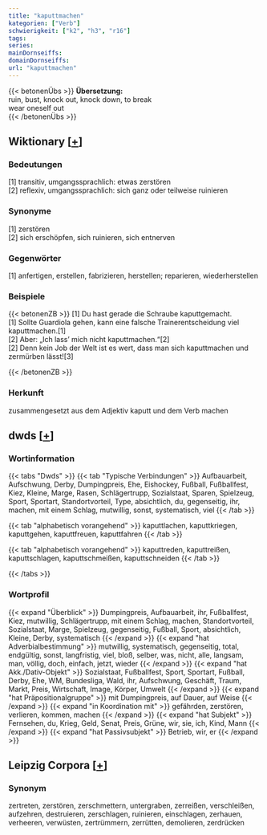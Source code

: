 ```yaml
---
title: "kaputtmachen"
kategorien: ["Verb"]
schwierigkeit: ["k2", "h3", "r16"]
tags:
series:
mainDornseiffs:
domainDornseiffs:
url: "kaputtmachen"
---
```


{{< betonenÜbs >}}
**Übersetzung:**  
ruin, bust, knock out, knock down, to break  
wear oneself out  
{{< /betonenÜbs >}}

## Wiktionary [[+](https://de.wiktionary.org/wiki/kaputtmachen)]

### Bedeutungen
[1] transitiv, umgangssprachlich: etwas zerstören  
[2] reflexiv, umgangssprachlich: sich ganz oder teilweise ruinieren  

### Synonyme
[1] zerstören  
[2] sich erschöpfen, sich ruinieren, sich entnerven  

### Gegenwörter
[1] anfertigen, erstellen, fabrizieren, herstellen; reparieren, wiederherstellen  

### Beispiele
{{< betonenZB >}}
[1] Du hast gerade die Schraube kaputtgemacht.  
[1] Sollte Guardiola gehen, kann eine falsche Trainerentscheidung viel kaputtmachen.[1]  
[2] Aber: „Ich lass’ mich nicht kaputtmachen.“[2]  
[2] Denn kein Job der Welt ist es wert, dass man sich kaputtmachen und zermürben lässt![3]  

{{< /betonenZB >}}
### Herkunft
zusammengesetzt aus dem Adjektiv kaputt und dem Verb machen  



## dwds [[+](https://www.dwds.de/wb/kaputtmachen)]

### Wortinformation
{{< tabs "Dwds" >}}
{{< tab "Typische Verbindungen" >}}
Aufbauarbeit, Aufschwung, Derby, Dumpingpreis, Ehe, Eishockey, Fußball, Fußballfest, Kiez, Kleine, Marge, Rasen, Schlägertrupp, Sozialstaat, Sparen, Spielzeug, Sport, Sportart, Standortvorteil, Type, absichtlich, du, gegenseitig, ihr, machen, mit einem Schlag, mutwillig, sonst, systematisch, viel
{{< /tab >}}

{{< tab "alphabetisch vorangehend" >}}
kaputtlachen, kaputtkriegen, kaputtgehen, kaputtfreuen, kaputtfahren
{{< /tab >}}

{{< tab "alphabetisch vorangehend" >}}
kaputtreden, kaputtreißen, kaputtschlagen, kaputtschmeißen, kaputtschneiden
{{< /tab >}}

{{< /tabs >}}

### Wortprofil
{{< expand "Überblick" >}} Dumpingpreis, Aufbauarbeit, ihr, Fußballfest, Kiez, mutwillig, Schlägertrupp, mit einem Schlag, machen, Standortvorteil, Sozialstaat, Marge, Spielzeug, gegenseitig, Fußball, Sport, absichtlich, Kleine, Derby, systematisch {{< /expand >}}
{{< expand "hat Adverbialbestimmung" >}} mutwillig, systematisch, gegenseitig, total, endgültig, sonst, langfristig, viel, bloß, selber, was, nicht, alle, langsam, man, völlig, doch, einfach, jetzt, wieder {{< /expand >}}
{{< expand "hat Akk./Dativ-Objekt" >}} Sozialstaat, Fußballfest, Sport, Sportart, Fußball, Derby, Ehe, WM, Bundesliga, Wald, ihr, Aufschwung, Geschäft, Traum, Markt, Preis, Wirtschaft, Image, Körper, Umwelt {{< /expand >}}
{{< expand "hat Präpositionalgruppe" >}} mit Dumpingpreis, auf Dauer, auf Weise {{< /expand >}}
{{< expand "in Koordination mit" >}} gefährden, zerstören, verlieren, kommen, machen {{< /expand >}}
{{< expand "hat Subjekt" >}} Fernsehen, du, Krieg, Geld, Senat, Preis, Grüne, wir, sie, ich, Kind, Mann {{< /expand >}}
{{< expand "hat Passivsubjekt" >}} Betrieb, wir, er {{< /expand >}}

## Leipzig Corpora [[+](https://corpora.uni-leipzig.de/en/res?word=kaputtmachen&corpusId=deu_newscrawl-public_2018)]


### Synonym
zertreten, zerstören, zerschmettern, untergraben, zerreißen, verschleißen, aufzehren, destruieren, zerschlagen, ruinieren, einschlagen, zerhauen, verheeren, verwüsten, zertrümmern, zerrütten, demolieren, zerdrücken

